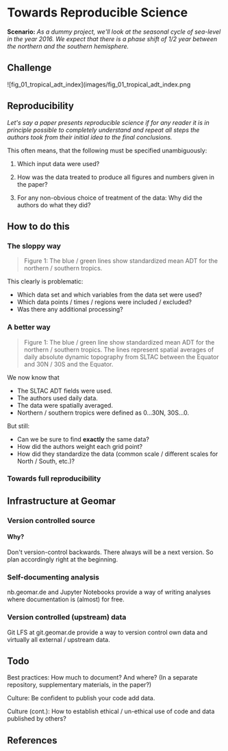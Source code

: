 # Towards Reproducible Science

**Scenario:** *As a dummy project, we'll look at the seasonal cycle of
sea-level in the year 2016.  We expect that there is a phase shift of 1/2
year between the northern and the southern hemisphere.*

## Challenge

![fig_01_tropical_adt_index](images/fig_01_tropical_adt_index.png

## Reproducibility
*Let's say a paper presents reproducible science if for
any reader it is in principle possible to completely understand and repeat all
steps the authors took from their initial idea to the final conclusions.*

This often means, that the following must be specified unambiguously:

1. Which input data were used?

2. How was the data treated to produce all figures and numbers given in the
   paper?

3. For any non-obvious choice of treatment of the data: Why did the authors do
   what they did?

## How to do this

### The sloppy way

> Figure 1: The blue / green lines show standardized mean ADT for the northern
> / southern tropics.

This clearly is problematic:

- Which data set and which variables from the data set were used?
- Which data points / times / regions were included / excluded?
- Was there any additional processing?

### A better way

> Figure 1: The blue / green line show standardized mean ADT for the northern /
> southern tropics.  The lines represent spatial averages of daily absolute
> dynamic topography from SLTAC between the Equator and 30N / 30S and the
> Equator.

We now know that

- The SLTAC ADT fields were used.
- The authors used daily data.
- The data were spatially averaged.
- Northern / southern tropics were defined as 0...30N, 30S...0.

But still:

- Can we be sure to find **exactly** the same data?
- How did the authors weight each grid point?
- How did they standardize the data (common scale / different scales for North
  / South, etc.)?

### Towards full reproducibility



## Infrastructure at Geomar

### Version controlled source

#### Why?

Don't version-control backwards.  There always will be a next version.  So plan
accordingly right at the beginning.

### Self-documenting analysis

nb.geomar.de and Jupyter Notebooks provide a way of writing analyses where
documentation is (almost) for free.

### Version controlled (upstream) data

Git LFS at git.geomar.de provide a way to version control own data and virtually
all external / upstream data.

## Todo

Best practices:  How much to document?  And where?  (In a separate repository, supplementary materials, in the paper?)

Culture:  Be confident to publish your code add data.

Culture (cont.):  How to establish ethical / un-ethical use of code and data
published by others?

## References

[Hinsen2015]: https://khinsen.wordpress.com/2015/01/07/why-bitwise-reproducibility-matters/

[Hinsen2017]: http://blog.khinsen.net/posts/2017/05/04/which-mistakes-do-we-actually-make-in-scientific-code/

[MIAME]: http://fged.org/projects/miame/

[Wilson2012]: https://arxiv.org/abs/1210.0530

[Irving_carpentry]: http://damienirving.github.io/capstone-oceanography/03-data-provenance.html

[Nature_CodeShare]: https://www.nature.com/news/code-share-1.16232

[Sandve2013]: http://journals.plos.org/ploscompbiol/article?id=10.1371/journal.pcbi.1003285

[Stodden2010]: https://papers.ssrn.com/sol3/papers.cfm?abstract_id=1550193

[MPI_good_scientific_practice]: http://www.mpimet.mpg.de/en/science/publications/good-scientific-practice.html

[Barnes2010]: https://www.nature.com/news/2010/101013/full/467753a.html

[Irving2015]: http://journals.ametsoc.org/doi/full/10.1175/BAMS-D-15-00010.1

[Chavan2015]: https://arxiv.org/abs/1506.04815

[XSEDE2014_repro]: https://www.xsede.org/documents/659353/d90df1cb-62b5-47c7-9936-2de11113a40f
